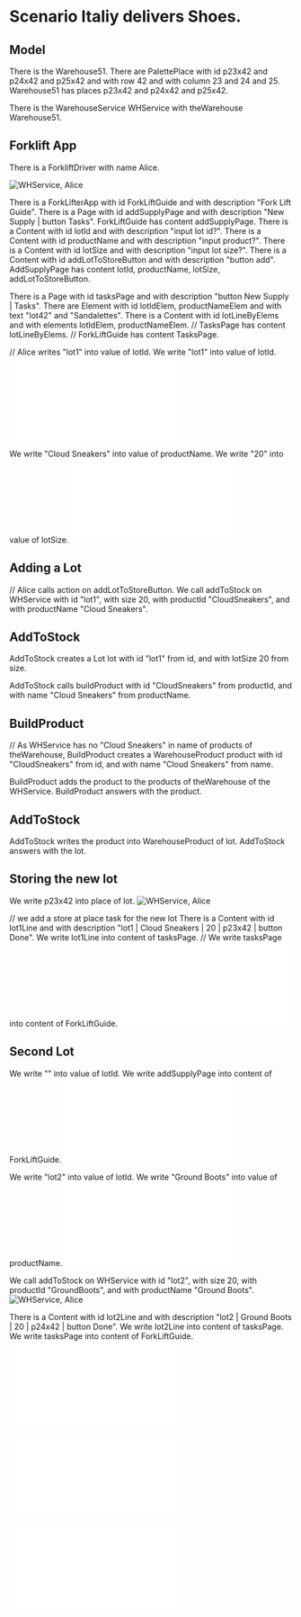 # Scenario Italiy delivers Shoes.

## Model

There is the Warehouse51.
There are PalettePlace with id p23x42 and p24x42 and p25x42
and with row 42
and with column 23 and 24 and 25.
Warehouse51 has places p23x42 and p24x42 and p25x42.

There is the WarehouseService WHService with theWarehouse Warehouse51.

## Forklift App

There is a ForkliftDriver with name Alice.

![WHService, Alice](step01.svg)

There is a ForkLifterApp with id ForkLiftGuide and with description "Fork Lift Guide".
There is a Page with id addSupplyPage and with description "New Supply | button Tasks".
ForkLiftGuide has content addSupplyPage.
There is a Content with id lotId and with description "input lot id?".
There is a Content with id productName and with description "input product?".
There is a Content with id lotSize and with description "input lot size?".
There is a Content with id addLotToStoreButton and with description "button add".
AddSupplyPage has content lotId, productName, lotSize, addLotToStoreButton.

There is a Page with id tasksPage and with description "button New Supply | Tasks".
There are Element with id lotIdElem, productNameElem and with text "lot42" and "Sandalettes".
There is a Content with id lotLineByElems and with elements lotIdElem, productNameElem.
// TasksPage has content lotLineByElems.
// ForkLiftGuide has content TasksPage.

// Alice writes "lot1" into value of lotId.
We write "lot1" into value of lotId.
![ForkLiftGuide](step03.html)

We write "Cloud Sneakers" into value of productName.
We write "20" into value of lotSize.
![ForkLiftGuide](step04.html)

## Adding a Lot

// Alice calls action on addLotToStoreButton.
We call addToStock on WHService
    with id          "lot1",
    with size        20,
    with productId   "CloudSneakers",
and with productName "Cloud Sneakers".

## AddToStock

AddToStock creates a Lot lot
    with id      "lot1" from id,
and with lotSize 20     from size.

AddToStock calls buildProduct
    with id   "CloudSneakers"  from productId,
and with name "Cloud Sneakers" from productName.

## BuildProduct

// As WHService has no "Cloud Sneakers" in name of products of theWarehouse,
BuildProduct creates a WarehouseProduct product
    with id   "CloudSneakers" from id,
and with name "Cloud Sneakers" from name.

BuildProduct adds the product to the products of theWarehouse of the WHService.
BuildProduct answers with the product.

## AddToStock

AddToStock writes the product into WarehouseProduct of lot.
AddToStock answers with the lot.

## Storing the new lot

We write p23x42 into place of lot.
![WHService, Alice](step05.svg)

// we add a store at place task for the new lot
There is a Content with id lot1Line and with description "lot1 | Cloud Sneakers | 20 | p23x42 | button Done".
We write lot1Line into content of tasksPage.
// We write tasksPage into content of ForkLiftGuide.
![ForkLiftGuide](step06.html)

## Second Lot

We write "" into value of lotId.
We write addSupplyPage into content of ForkLiftGuide.
![ForkLiftGuide](step07.html)

We write "lot2" into value of lotId.
We write "Ground Boots" into value of productName.
![ForkLiftGuide](step08.html)

We call addToStock on WHService
    with id          "lot2",
    with size        20,
    with productId   "GroundBoots",
and with productName "Ground Boots".
![WHService, Alice](step09.svg)

There is a Content with id lot2Line and with description "lot2 | Ground Boots | 20 | p24x42 | button Done".
We write lot2Line into content of tasksPage.
We write tasksPage into content of ForkLiftGuide.
![ForkLiftGuide](step10.html)

![WHService, Alice](step09.tables.html)

![ForkLiftGuide](step00.mockup.html)
